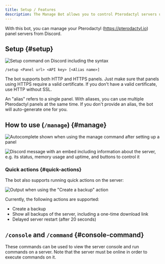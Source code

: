 ```yaml
---
title: Setup / Features
description: The Manage Bot allows you to control Pterodactyl servers using Discord. This page explains how to set up and use the bot.
---
```


With this bot, you can manage your Pterodactyl (https://pterodactyl.io) panel servers from Discord.

## Setup {#setup}

![Setup command on Discord including the syntax](/img/managebot_setup.png)

`/setup <Panel url> <API key> [<Alias name>]`

The bot supports both HTTP and HTTPS panels. Just make sure that panels using HTTPS require a valid certificate. If you don't have a valid certificate, use HTTP without SSL.

An "alias" refers to a single panel. With aliases, you can use multiple Pterodactyl panels at the same time.
If you don't provide an alias, the bot will auto-generate one for you.

## How to use (`/manage`) {#manage}

![Autocomplete shown when using the manage command after setting up a panel](/img/managebot_manageautocomplete.png)

![Discord message with an embed including information about the server, e.g. its status, memory usage and uptime, and buttons to control it](/img/managebot_manage.png)

### Quick actions {#quick-actions}

The bot also supports running quick actions on the server:

![Output when using the "Create a backup" action](/img/managebot_quickactions.png)

Currently, the following actions are supported:
- Create a backup
- Show all backups of the server, including a one-time download link
- Delayed server restart (after 20 seconds)

## `/console` and `/command` {#console-command}

These commands can be used to view the server console and run commands on a server. Note that the server must be online in order to execute commands on it.
